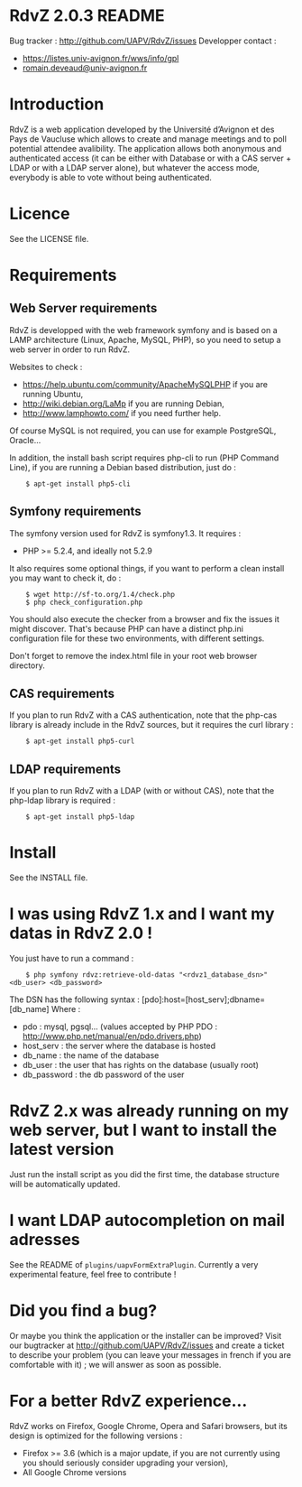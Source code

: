 # RdvZ 2.0.3 README


Bug tracker : http://github.com/UAPV/RdvZ/issues
Developper contact :  
* https://listes.univ-avignon.fr/wws/info/gpl 
* romain.deveaud@univ-avignon.fr



Introduction
============

RdvZ is a web application developed by the Université d’Avignon et des Pays 
de Vaucluse which allows to create and manage meetings and to poll potential 
attendee avalibility. The application allows both anonymous and authenticated 
access (it can be either with Database or with a CAS server + LDAP or with a 
LDAP server alone), but whatever the access mode, everybody is able to vote 
without being authenticated.



Licence
=======

See the LICENSE file.



Requirements
============

Web Server requirements
-----------------------

RdvZ is developped with the web framework symfony and is based on a LAMP
architecture (Linux, Apache, MySQL, PHP), so you need to setup a web server 
in order to run RdvZ. 

Websites to check :

* https://help.ubuntu.com/community/ApacheMySQLPHP if you are running Ubuntu, 
* http://wiki.debian.org/LaMp if you are running Debian,
* http://www.lamphowto.com/ if you need further help.

Of course MySQL is not required, you can use for example PostgreSQL, Oracle...

In addition, the install bash script requires php-cli to run (PHP Command Line),
if you are running a Debian based distribution, just do :

        $ apt-get install php5-cli
 

Symfony requirements
--------------------

The symfony version used for RdvZ is symfony1.3. It requires :

* PHP >= 5.2.4, and ideally not 5.2.9

It also requires some optional things, if you want to perform a clean install
you may want to check it, do :

        $ wget http://sf-to.org/1.4/check.php
        $ php check_configuration.php

You should also execute the checker from a browser and fix the issues it might 
discover. That's because PHP can have a distinct php.ini configuration file for 
these two environments, with different settings.

Don't forget to remove the index.html file in your root web browser directory.


CAS requirements
----------------

If you plan to run RdvZ with a CAS authentication, note that the php-cas library
is already include in the RdvZ sources, but it requires the curl library :

        $ apt-get install php5-curl


LDAP requirements
-----------------

If you plan to run RdvZ with a LDAP (with or without CAS), note that the php-ldap
library is required :

        $ apt-get install php5-ldap



Install
=======

See the INSTALL file.



I was using RdvZ 1.x and I want my datas in RdvZ 2.0 !
======================================================

You just have to run a command : 

        $ php symfony rdvz:retrieve-old-datas "<rdvz1_database_dsn>" <db_user> <db_password>

The DSN has the following syntax : [pdo]:host=[host_serv];dbname=[db_name]
Where :

* pdo         : mysql, pgsql... (values accepted by PHP PDO : http://www.php.net/manual/en/pdo.drivers.php)
* host_serv   : the server where the database is hosted
* db_name     : the name of the database 
* db_user     : the user that has rights on the database (usually root)
* db_password : the db password of the user


RdvZ 2.x was already running on my web server, but I want to install the latest version
=========================================================================================

Just run the install script as you did the first time, the database structure
will be automatically updated.



I want LDAP autocompletion on mail adresses
===========================================

See the README of `plugins/uapvFormExtraPlugin`. Currently a very experimental feature, 
feel free to contribute !    



Did you find a bug?
===================

Or maybe you think the application or the installer can be improved? Visit our 
bugtracker at http://github.com/UAPV/RdvZ/issues and create a ticket to describe 
your problem (you can leave your messages in french if you are comfortable with it) 
; we will answer as soon as possible.



For a better RdvZ experience...
===============================

RdvZ works on Firefox, Google Chrome, Opera and Safari browsers, but its design
is optimized for the following versions :

* Firefox >= 3.6 (which is a major update, if you are not currently using you should seriously consider upgrading your version),
* All Google Chrome versions
